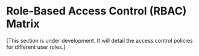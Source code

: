 # Role-Based Access Control (RBAC) Matrix

[This section is under development. It will detail the access control policies for different user roles.]
